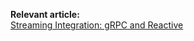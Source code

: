 **Relevant article:**  
[Streaming Integration: gRPC and Reactive](https://sultanov.dev/blog/streaming-integration-grpc-and-reactive/)

